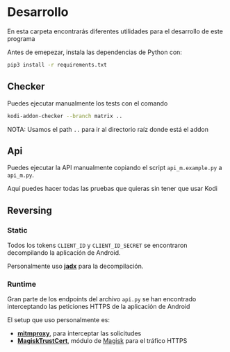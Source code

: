 # Desarrollo
En esta carpeta encontrarás diferentes utilidades para el desarrollo de este programa

Antes de emepezar, instala las dependencias de Python con:

```bash
pip3 install -r requirements.txt
```

## Checker
Puedes ejecutar manualmente los tests con el comando
```bash
kodi-addon-checker --branch matrix ..
```

NOTA: Usamos el path `..` para ir al directorio raíz donde está el addon

## Api
Puedes ejecutar la API manualmente copiando el script `api_m.example.py` a `api_m.py`.

Aquí puedes hacer todas las pruebas que quieras sin tener que usar Kodi

## Reversing
### Static
Todos los tokens `CLIENT_ID` y `CLIENT_ID_SECRET` se encontraron decompilando la aplicación de Android.

Personalmente uso [**jadx**](https://github.com/skylot/jadx) para la decompilación.

### Runtime
Gran parte de los endpoints del archivo `api.py` se han encontrado interceptando las peticiones HTTPS de la aplicación de Android

El setup que uso personalmente es:
- [**mitmproxy**](https://mitmproxy.org), para interceptar las solicitudes
- [**MagiskTrustCert**](https://github.com/NVISOsecurity/MagiskTrustUserCerts), módulo de [Magisk](https://github.com/topjohnwu/Magisk) para el tráfico HTTPS
